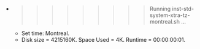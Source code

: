 * >>>>>>>>> Running inst-std-system-xtra-tz-montreal.sh ...
  * Set time: Montreal.
  * Disk size = 4215160K. Space Used = 4K. Runtime = 00:00:00:01.
